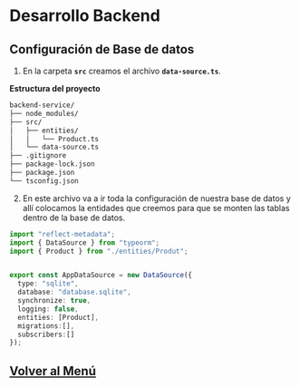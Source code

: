 # Desarrollo Backend

## Configuración de Base de datos

1. En la carpeta **`src`** creamos el archivo **`data-source.ts`**.

**Estructura del proyecto**
``` bash
backend-service/
├── node_modules/
├── src/
│   ├── entities/
│   │   └── Product.ts
│   └── data-source.ts
├── .gitignore
├── package-lock.json
├── package.json
└── tsconfig.json
```

2. En este archivo va a ir toda la configuración de nuestra base de datos y allí colocamos la entidades que creemos para que se monten las tablas dentro de la base de datos.

``` typescript
import "reflect-metadata";
import { DataSource } from "typeorm";
import { Product } from "./entities/Produt";


export const AppDataSource = new DataSource({
  type: "sqlite",
  database: "database.sqlite",
  synchronize: true,
  logging: false,
  entities: [Product],
  migrations:[],
  subscribers:[]
});
```

## [Volver al Menú](../../README.md)